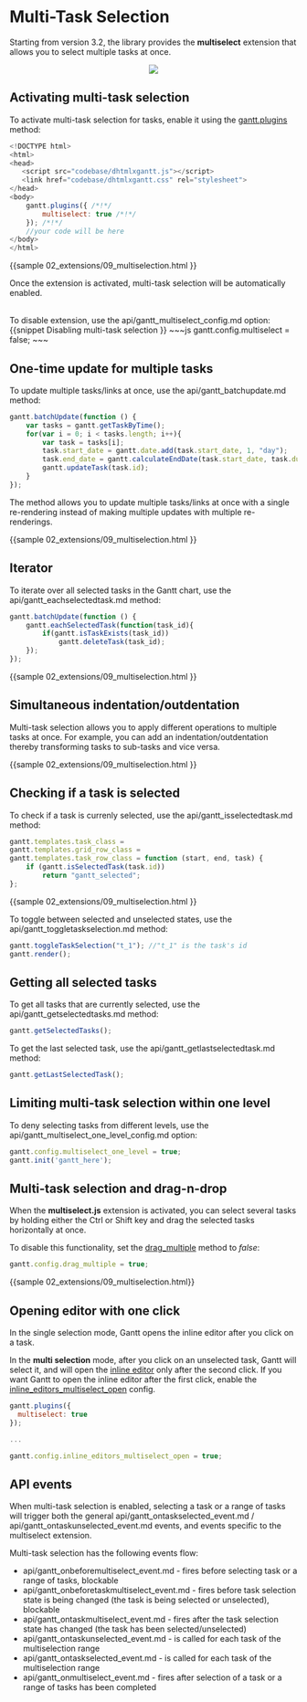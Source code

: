 Multi-Task Selection 
===========================================

Starting from version 3.2, the library provides the **multiselect** extension that allows you to select multiple tasks at once.

<div style="text-align:center;"><img src="desktop/multiselection.png"/></div>



Activating multi-task selection
--------------------------------------
To activate multi-task selection for tasks, enable it using the [gantt.plugins](api/gantt_plugins.md) method:

~~~js
<!DOCTYPE html>
<html>
<head>
   <script src="codebase/dhtmlxgantt.js"></script>   
   <link href="codebase/dhtmlxgantt.css" rel="stylesheet">   
</head>
<body>
    gantt.plugins({ /*!*/
        multiselect: true /*!*/
    }); /*!*/
    //your code will be here
</body>
</html>
~~~
{{sample
02_extensions/09_multiselection.html
}}

Once the extension is activated, multi-task selection will be automatically enabled.

<br>
To disable extension, use the api/gantt_multiselect_config.md option:
{{snippet 
Disabling multi-task selection
}}
~~~js
gantt.config.multiselect = false; 
~~~


One-time update for multiple tasks
--------------------------------
To update multiple tasks/links at once, use the api/gantt_batchupdate.md method:

~~~js
gantt.batchUpdate(function () {
    var tasks = gantt.getTaskByTime();
    for(var i = 0; i < tasks.length; i++){
        var task = tasks[i];
        task.start_date = gantt.date.add(task.start_date, 1, "day");
        task.end_date = gantt.calculateEndDate(task.start_date, task.duration);
        gantt.updateTask(task.id);
    }
});
~~~
The method allows you to update multiple tasks/links at once with a single re-rendering instead of making multiple updates with multiple re-renderings.

{{sample
02_extensions/09_multiselection.html
}}

Iterator
------------------------
To iterate over all selected tasks in the Gantt chart, use the api/gantt_eachselectedtask.md method:

~~~js
gantt.batchUpdate(function () {
    gantt.eachSelectedTask(function(task_id){
        if(gantt.isTaskExists(task_id))
            gantt.deleteTask(task_id);
    });
});
~~~

{{sample
02_extensions/09_multiselection.html
}}

Simultaneous indentation/outdentation
-------------------------------------
Multi-task selection allows you to apply different operations to multiple tasks at once. For example, you can add an indentation/outdentation thereby  transforming tasks to sub-tasks and vice versa.

{{sample
02_extensions/09_multiselection.html
}}


Checking if a task is selected
-------------------------------------
To check if a task is currenly selected, use the api/gantt_isselectedtask.md method:

~~~js
gantt.templates.task_class = 
gantt.templates.grid_row_class = 
gantt.templates.task_row_class = function (start, end, task) {
    if (gantt.isSelectedTask(task.id))
        return "gantt_selected";
};
~~~
{{sample
02_extensions/09_multiselection.html
}}

To toggle between selected and unselected states, use the api/gantt_toggletaskselection.md method:

~~~js
gantt.toggleTaskSelection("t_1"); //"t_1" is the task's id
gantt.render();
~~~

Getting all selected tasks
-----------------------------------
To get all tasks that are currently selected, use the  api/gantt_getselectedtasks.md method:

~~~js
gantt.getSelectedTasks();
~~~

To get the last selected task, use the  api/gantt_getlastselectedtask.md method:

~~~js
gantt.getLastSelectedTask();
~~~

Limiting multi-task selection within one level
-----------------------------------------------
To deny selecting tasks from different levels, use the api/gantt_multiselect_one_level_config.md option:

~~~js
gantt.config.multiselect_one_level = true; 
gantt.init('gantt_here');
~~~

Multi-task selection and drag-n-drop
------------------------------------------

When the **multiselect.js**  extension is activated, you can select several tasks by holding either the Ctrl or Shift key and drag the selected tasks horizontally at once.

To disable this functionality, set the [drag_multiple](api/gantt_drag_multiple_config.md) method to *false*:

~~~js
gantt.config.drag_multiple = true; 
~~~

{{sample 02_extensions/09_multiselection.html}}

Opening editor with one click
------------------------------

In the single selection mode, Gantt opens the inline editor after you click on a task.  

In the **multi selection** mode, after you click on an unselected task, Gantt will select it, and will open the [inline editor](desktop/inline_editing.md) only after the second click. 
If you want Gantt to open the inline editor after the first click, enable the [inline_editors_multiselect_open](api/gantt_inline_editors_multiselect_open_config.md) config.

~~~js
gantt.plugins({
  multiselect: true
});

...

gantt.config.inline_editors_multiselect_open = true;
~~~

API events
--------------

When multi-task selection is enabled, selecting a task or a range of tasks will trigger both the general api/gantt_ontaskselected_event.md / api/gantt_ontaskunselected_event.md events, 
and events specific to the multiselect extension.

Multi-task selection has the following events flow:

- api/gantt_onbeforemultiselect_event.md - fires before selecting task or a range of tasks, blockable
- api/gantt_onbeforetaskmultiselect_event.md - fires before task selection state is being changed (the task is being selected or unselected), blockable
- api/gantt_ontaskmultiselect_event.md - fires after the task selection state has changed (the task has been selected/unselected)
- api/gantt_ontaskunselected_event.md - is called for each task of the multiselection range
- api/gantt_ontaskselected_event.md - is called for each task of the multiselection range
- api/gantt_onmultiselect_event.md - fires after selection of a task or a range of tasks has been completed




